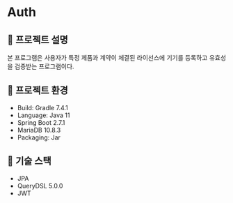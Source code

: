 # Auth

## 📌 프로젝트 설명

본 프로그램은 사용자가 특정 제품과 계약이 체결된 라이선스에 기기를 등록하고 유효성을 검증받는 프로그램이다.

## 📌 프로젝트 환경

- Build: Gradle 7.4.1
- Language: Java 11
- Spring Boot 2.7.1
- MariaDB 10.8.3
- Packaging: Jar

## 📌 기술 스택

- JPA
- QueryDSL 5.0.0
- JWT
